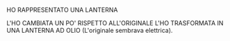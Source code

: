 HO RAPPRESENTATO UNA LANTERNA

L'HO CAMBIATA UN PO' RISPETTO ALL'ORIGINALE
L'HO TRASFORMATA IN UNA LANTERNA AD OLIO  (L'originale sembrava elettrica).